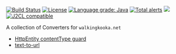 [![Build Status](https://github.com/mP1/walkingkooka-net-convert/actions/workflows/build.yaml/badge.svg)](https://github.com/mP1/walkingkooka-net-convert/actions/workflows/build.yaml/badge.svg)
[![License](https://img.shields.io/badge/License-Apache%202.0-blue.svg)](https://opensource.org/licenses/Apache-2.0)
[![Language grade: Java](https://img.shields.io/lgtm/grade/java/g/mP1/walkingkooka-net-convert.svg?logo=lgtm&logoWidth=18)](https://lgtm.com/projects/g/mP1/walkingkooka-net-convert/context:java)
[![Total alerts](https://img.shields.io/lgtm/alerts/g/mP1/walkingkooka-net-convert.svg?logo=lgtm&logoWidth=18)](https://lgtm.com/projects/g/mP1/walkingkooka-net-convert/alerts/)
![](https://tokei.rs/b1/github/mP1/walkingkooka-net-convert)
[![J2CL compatible](https://img.shields.io/badge/J2CL-compatible-brightgreen.svg)](https://github.com/mP1/j2cl-central)

A collection of Converters for `walkingkooka.net`

- [HttpEntity contentType guard](https://github.com/mP1/walkingkooka-net-convert/blob/master/src/main/java/walkingkooka/net/convert/HttpEntityWithContentTypeToHttpEntityConverter.java)
- [text-to-url](https://github.com/mP1/walkingkooka-net-convert/blob/master/src/main/java/walkingkooka/net/convert/NetConverterTextToUrl.java)